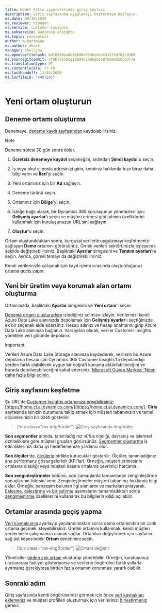 ```yaml
---
title: Hedef kitle içgörülerinde giriş sayfası
description: Giriş sayfasında uygulamayı keşfetmeye başlayın.
ms.date: 09/30/2020
ms.reviewer: nimagen
ms.service: customer-insights
ms.subservice: audience-insights
ms.topic: conceptual
author: m-hartmann
ms.author: mhart
manager: shellyha
ms.openlocfilehash: bd16966eabb126d9c9945ededc53273df02c3369
ms.sourcegitcommit: cf9b78559ca189d4c2086a66c879098d56c0377a
ms.translationtype: HT
ms.contentlocale: tr-TR
ms.lasthandoff: 11/03/2020
ms.locfileid: "4407205"
---
```

# <a name="create-a-new-environment"></a>Yeni ortam oluşturun

## <a name="create-a-trial-environment"></a>Deneme ortamı oluşturma

Denemeye, [deneme kaydı sayfasından](https://dynamics.microsoft.com/get-started/free-trial/?appname=customerinsights) kaydolabilirsiniz. 

> [!NOTE]
> Deneme süresi 30 gün sonra dolar.

1. **Ücretsiz denemeye kaydol** seçeneğini, ardından **Şimdi kaydol**'u seçin.

1. İş veya okul e-posta adresinizi girin, kendiniz hakkında bize biraz daha bilgi verin ve **İleri**'yi seçin.

1. Yeni ortamınız için bir **Ad** sağlayın. 

1. Deneme türünü seçin.

1. Ortamınız için **Bölge**'yi seçin.

1. İsteğe bağlı olarak, bir Dynamics 365 kuruluşunun yöneticileri için: **Gelişmiş ayarlar**'ı seçin ve müşteri erimesi gibi tahmin özelliklerini kullanmak için kuruluşunuzun URL'sini sağlayın.

1. **Oluştur**'u seçin. 

Ortam oluşturulduktan sonra, kurgusal verilerle uygulamayı keşfetmenizi sağlayan **Demo** ortamını görürsünüz. Örnek verileri sektörünüzle eşleşecek şekilde değiştirebilirsiniz. Başlıktaki **Ayarlar** simgesini ve **Tanıtım ayarları**'nı seçin. Ayrıca, görsel temayı da değiştirebilirsiniz. 

Kendi verilerinizle çalışmak için kayıt işlemi sırasında oluşturduğunuz [ortama geçiş yapın](#change-between-environments).

## <a name="create-a-new-production-or-sandbox-environment"></a>Yeni bir üretim veya korumalı alan ortamı oluşturma

Ortamınızda, başlıktaki **Ayarlar** simgesini ve **Yeni ortam**'ı seçin.

[Deneme ortamı oluştururken](#create-a-trial-environment) izlediğiniz adımları izleyin. Verilerinizi kendi Azure Data Lake alanınızda depolamak için **Gelişmiş ayarlar**'ı seçtiğinizde ek bir seçenek elde edersiniz. Hesap adınızı ve hesap anahtarını girip Azure Data Lake alanınıza bağlanın. Varsayılan olarak, veriler Customer Insights yönetilen veri gölünde depolanır.

> [!IMPORTANT]
> Verileri Azure Data Lake Storage alanınıza kaydederek, verilerin bu Azure depolama hesabı için Dynamics 365 Customer Insights'ta depolandığı yerden farklı olabilecek uygun bir coğrafi konuma aktarılabileceğini ve burada depolanabileceğini kabul edersiniz. [Microsoft Güven Merkezi 'Nden daha fazla bilgi edinin.](https://www.microsoft.com/trust-center)

## <a name="explore-the-home-page"></a>Giriş sayfasını keşfetme

Şu URL'de [Customer Insights ortamınıza erişebilirsiniz](https://home.ci.ai.dynamics.com/): [https://home.ci.ai.dynamics.com/](https://home.ci.ai.dynamics.com/).
**Giriş** sayfasında işinizin durumunu takip etmek için müşteri tabanınızın ve temel ölçümlerinizin bir özeti gösterilir.

> [!div class="mx-imgBorder"] 
> ![Giriş sayfasında öngörüler](media/home-page-insights.png "Giriş sayfasında öngörüler")

**Son segmentler** altında, tanımladığınız nüfus niteliği, davranış ve işlemsel özniteliklere göre müşteri grupları görürsünüz. [Segmentler oluşturma](segments.md) iş etkinliklerinizi daha iyi hedeflemenize yardımcı olur.

**Son ölçüler**'de, [ölçülerle](measures.md) birlikte kutucuklar gösterilir. Ölçüler, tanımladığınız ana performans göstergeleridir (KPI'lar). Örneğin, müşteri erimesinin ortalama olasılığı veya müşteri başına ortalama çevrimiçi harcama.

**Son zenginleştirmeler** bölümü, son zamanlarda tamamlanan zenginleştirme sonuçlarının listesini verir. Zenginleştirmeler müşteri tabanınız hakkında bilgi ekler. Örneğin, benzeşim bulunan ilgi alanlarını ve markaları anlayarak. [Eşleşme](map-entities.md), [eşleştirme](match-entities.md) ve [birleştirme](merge-entities.md) aşamalarını tamamladıktan sonra [zenginleştirme](enrichment-microsoft-graph.md) özelliklerini kullanarak bu bilgilerin kilidi açılabilir.

## <a name="change-between-environments"></a>Ortamlar arasında geçiş yapma

[Veri kaynaklarını](data-sources.md) ayarlayıp yapılandırdıktan sonra demo ortamından bir canlı ortama geçmek isteyebilirsiniz. Üretim ortamını kullanmak, kendi müşteri verilerinizle çalışmanıza olanak sağlar. Ortamları değiştirmek için sayfanın sağ üst köşesindeki **Ortam** denetimini seçin.

> [!div class="mx-imgBorder"] 
> ![Ortam değiştir](media/home-page-environment-switcher.png "Ortam değiştir")

Yöneticiler [birden çok ortam](manage-environments.md) oluşturup yönetebilir. Örneğin, kuruluşunuz uluslararası faaliyet gösteriyorsa ve verilerle öngörüleri farklı yollarla ayırmanız gerekiyorsa birden fazla ortamın korunması yararlı olabilir.

## <a name="next-step"></a>Sonraki adım

Giriş sayfasında kendi öngörülerinizi görmek için önce [veri kaynakları eklemeniz](data-sources.md) ve müşteri profilleri oluşturmak için verilerinizi [birleştirmeniz](data-unification.md) gerekir.
